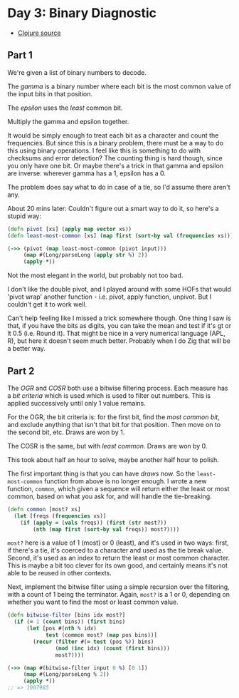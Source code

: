 # Day 3: Binary Diagnostic

* [Clojure source](./clojure/src/aoc2021/day03.clj)

## Part 1

We're given a list of binary numbers to decode.

The _gamma_ is a binary number where each bit is the most common value of the input bits in that position.

The _epsilon_ uses the _least_ common bit.

Multiply the gamma and epsilon together.

It would be simply enough to treat each bit as a character and count the frequencies. But since this is a binary problem, there must be a way to do this using binary operations. I feel like this is something to do with checksums and error detection? The counting thing is hard though, since you only have one bit. Or maybe there's a trick in that gamma and epsilon are inverse: wherever gamma has a 1, epsilon has a 0.

The problem does say what to do in case of a tie, so I'd assume there aren't any.

About 20 mins later: Couldn't figure out a smart way to do it, so here's a stupid way:

``` clojure
(defn pivot [xs] (apply map vector xs))
(defn least-most-common [xs] (map first (sort-by val (frequencies xs))))

(->> (pivot (map least-most-common (pivot input)))
     (map #(Long/parseLong (apply str %) 2))
     (apply *))
```

Not the most elegant in the world, but probably not too bad.

I don't like the double pivot, and I played around with some HOFs that would 'pivot wrap' another function - i.e. pivot, apply function, unpivot. But I couldn't get it to work well.

Can't help feeling like I missed a trick somewhere though. One thing I saw is that, if you have the bits as digits, you can take the mean and test if it's gt or lt 0.5 (i.e. Round it). That might be nice in a very numerical language (APL, R), but here it doesn't seem much better. Probably when I do Zig that will be a better way.

## Part 2

The _OGR_ and _COSR_ both use a bitwise filtering process. Each measure has a _bit criteria_ which is used which is used to filter out numbers. This is applied successively until only 1 value remains.

For the OGR, the bit criteria is: for the first bit, find the _most common bit_, and exclude anything that isn't that bit for that position. Then move on to the second bit, etc. Draws are won by 1.

The COSR is the same, but with _least common_. Draws are won by 0.

This took about half an hour to solve, maybe another half hour to polish.

The first important thing is that you can have _draws_ now. So the `least-most-common` function from above is no longer enough. I wrote a new function, `common`, which given a sequence will return either the least or most common, based on what you ask for, and will handle the tie-breaking.

``` clojure
(defn common [most? xs]
  (let [freqs (frequencies xs)]
    (if (apply = (vals freqs)) (first (str most?))
        (nth (map first (sort-by val freqs)) most?))))
```

`most?` here is a value of 1 (most) or 0 (least), and it's used in two ways: first, if there's a tie, it's coerced to a character and used as the tie break value. Second, it's used as an index to return the least or most common character. This is maybe a bit too clever for its own good, and certainly means it's not able to be reused in other contexts.

Next, implement the bitwise filter using a simple recursion over the filtering, with a count of 1 being the terminator. Again, `most?` is a 1 or 0, depending on whether you want to find the most or least common value.

``` clojure
(defn bitwise-filter [bins idx most?]
  (if (= 1 (count bins)) (first bins)
      (let [pos #(nth % idx)
            test (common most? (map pos bins))]
        (recur (filter #(= test (pos %)) bins)
               (mod (inc idx) (count (first bins)))
               most?))))

(->> (map #(bitwise-filter input 0 %) [0 1])
     (map #(Long/parseLong % 2))
     (apply *))
;; => 1007985
```

